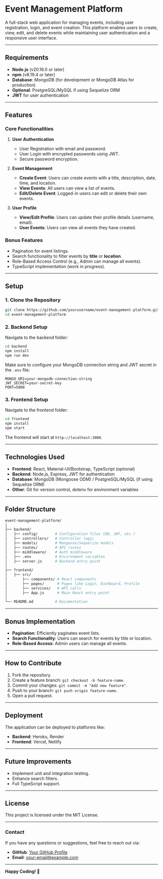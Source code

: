 
# Event Management Platform

A full-stack web application for managing events, including user registration, login, and event creation. This platform enables users to create, view, edit, and delete events while maintaining user authentication and a responsive user interface.

---

## **Requirements**
- **Node.js** (v20.16.0 or later)
- **npm** (v8.19.4 or later)
- **Database**: MongoDB (for development or MongoDB Atlas for production)
- **Optional**: PostgreSQL/MySQL if using Sequelize ORM
- **JWT** for user authentication

---

## **Features**

### **Core Functionalities**
1. **User Authentication**
   - User Registration with email and password.
   - User Login with encrypted passwords using JWT.
   - Secure password encryption.

2. **Event Management**
   - **Create Event**: Users can create events with a title, description, date, time, and location.
   - **View Events**: All users can view a list of events.
   - **Edit/Delete Event**: Logged-in users can edit or delete their own events.

3. **User Profile**
   - **View/Edit Profile**: Users can update their profile details (username, email).
   - **User Events**: Users can view all events they have created.

### **Bonus Features**
- Pagination for event listings.
- Search functionality to filter events by **title** or **location**.
- Role-Based Access Control (e.g., Admin can manage all events).
- TypeScript implementation (work in progress).

---

## **Setup**

### 1. **Clone the Repository**
```bash
git clone https://github.com/yourusername/event-management-platform.git
cd event-management-platform
```

### 2. **Backend Setup**
Navigate to the backend folder:
```bash
cd backend
npm install
npm run dev
```
Make sure to configure your MongoDB connection string and JWT secret in the `.env` file:
```env
MONGO_URI=your-mongodb-connection-string
JWT_SECRET=your-secret-key
PORT=5000
```

### 3. **Frontend Setup**
Navigate to the frontend folder:
```bash
cd frontend
npm install
npm start
```
The frontend will start at `http://localhost:3000`.

---

## **Technologies Used**
- **Frontend**: React, Material-UI/Bootstrap, TypeScript (optional)
- **Backend**: Node.js, Express, JWT for authentication
- **Database**: MongoDB (Mongoose ODM) / PostgreSQL/MySQL (if using Sequelize ORM)
- **Other**: Git for version control, dotenv for environment variables

---

## **Folder Structure**
```bash
event-management-platform/
│
├── backend/
│   ├── config/        # Configuration files (DB, JWT, etc.)
│   ├── controllers/   # Controller logic
│   ├── models/        # Mongoose/Sequelize models
│   ├── routes/        # API routes
│   ├── middleware/    # Auth middleware
│   ├── .env           # Environment variables
│   ├── server.js      # Backend entry point
│
├── frontend/
│   ├── src/
│       ├── components/ # React components
│       ├── pages/      # Pages like Login, Dashboard, Profile
│       ├── services/   # API calls
│       ├── App.js      # Main React entry point
│
└── README.md          # Documentation
```

---

## **Bonus Implementation**
- **Pagination**: Efficiently paginates event lists.
- **Search Functionality**: Users can search for events by title or location.
- **Role-Based Access**: Admin users can manage all events.

---

## **How to Contribute**
1. Fork the repository.
2. Create a feature branch: `git checkout -b feature-name`.
3. Commit your changes: `git commit -m "Add new feature"`.
4. Push to your branch: `git push origin feature-name`.
5. Open a pull request.

---

## **Deployment**
The application can be deployed to platforms like:
- **Backend**: Heroku, Render
- **Frontend**: Vercel, Netlify

---

## **Future Improvements**
- Implement unit and integration testing.
- Enhance search filters.
- Full TypeScript support.

---

## **License**
This project is licensed under the MIT License.

---

### **Contact**
If you have any questions or suggestions, feel free to reach out via:
- **GitHub**: [Your GitHub Profile](https://github.com/yourusername)
- **Email**: your-email@example.com

---

**Happy Coding! 🚀**
